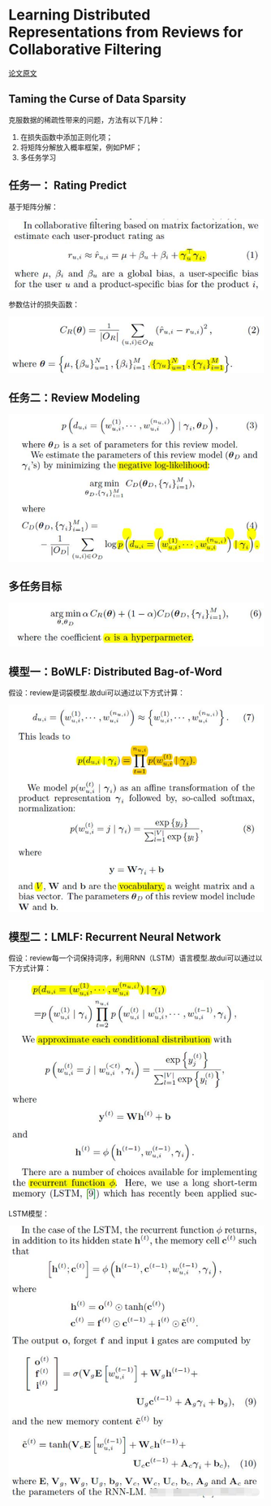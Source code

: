# Learning Distributed Representations from Reviews for Collaborative Filtering

[论文原文]()

## Taming the Curse of Data Sparsity

克服数据的稀疏性带来的问题，方法有以下几种：

1. 在损失函数中添加正则化项；
2. 将矩阵分解放入概率框架，例如PMF；
3. 多任务学习

## 任务一： Rating Predict

基于矩阵分解：

![](res/1.jpg)

参数估计的损失函数：

![](res/2.jpg)

## 任务二：Review Modeling

![](res/3.jpg)

## 多任务目标

![](res/4.jpg)

## 模型一：BoWLF: Distributed Bag-of-Word

假设：review是词袋模型.故dui可以通过以下方式计算：

![](res/5.jpg)

## 模型二：LMLF: Recurrent Neural Network

假设：review每一个词保持词序，利用RNN（LSTM）语言模型.故dui可以通过以下方式计算：

![](res/7.jpg)

LSTM模型：

![](res/6.jpg)